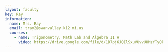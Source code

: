 ```yaml
---
layout: faculty
key: Ray
information:
  name: Mrs. Ray
  email: tray2@swanvalley.k12.mi.us
  courses:
    - name: Trigonometry, Math Lab and Algebra II A
      video: https://drive.google.com/file/d/1D7pj6JQIlSxuVUvvUHMzYTyQk7mNUplB/preview
---
```

